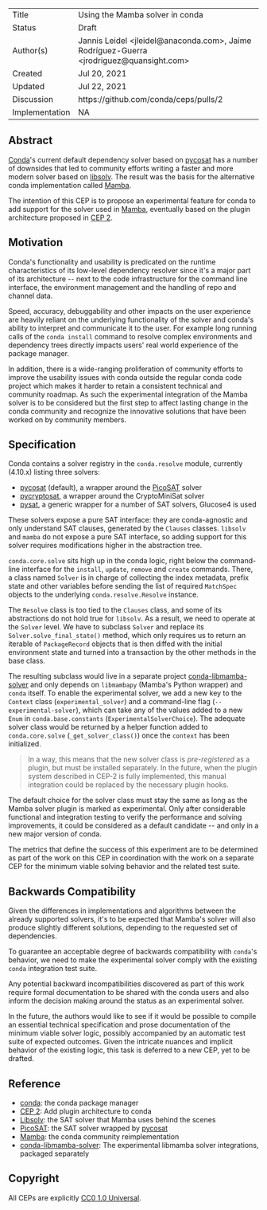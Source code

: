 <table>
<tr><td> Title </td><td> Using the Mamba solver in conda </td>
<tr><td> Status </td><td> Draft </td></tr>
<tr><td> Author(s) </td>
    <td>
        Jannis Leidel &lt;jleidel@anaconda.com&gt;,
        Jaime Rodríguez-Guerra &lt;jrodriguez@quansight.com&gt;
    </td>
</tr>
<tr><td> Created </td><td> Jul 20, 2021</td></tr>
<tr><td> Updated </td><td> Jul 22, 2021</td></tr>
<tr><td> Discussion </td><td> https://github.com/conda/ceps/pulls/2 </td></tr>
<tr><td> Implementation </td><td> NA </td></tr>
</table>

## Abstract

[Conda]'s current default dependency solver based on [pycosat] has a number
of downsides that led to community efforts writing a faster and more
modern solver based on [libsolv]. The result was the basis for the
alternative conda implementation called [Mamba].

The intention of this CEP is to propose an experimental feature for
conda to add support for the solver used in [Mamba], eventually
based on the plugin architecture proposed in [CEP 2].

## Motivation

Conda's functionality and usability is predicated on the runtime
characteristics of its low-level dependency resolver since it's a
major part of its architecture -- next to the code infrastructure
for the command line interface, the environment management and
the handling of repo and channel data.

Speed, accuracy, debuggability and other impacts on the user
experience are heavily reliant on the underlying functionality of the
solver and conda's ability to interpret and communicate it to the user.
For example long running calls of the `conda install` command to resolve
complex environments and dependency trees directly impacts users'
real world experience of the package manager.

In addition, there is a wide-ranging proliferation of community efforts
to improve the usability issues with conda outside the regular conda
code project which makes it harder to retain a consistent technical
and community roadmap. As such the experimental integration of the Mamba
solver is to be considered but the first step to affect lasting change
in the conda community and recognize the innovative solutions that have
been worked on by community members.

## Specification

Conda contains a solver registry in the `conda.resolve` module, currently
(4.10.x) listing three solvers:

- [pycosat] (default), a wrapper around the [PicoSAT] solver
- [pycryptosat], a wrapper around the CryptoMiniSat solver
- [pysat], a generic wrapper for a number of SAT solvers, Glucose4 is used

These solvers expose a pure SAT interface: they are conda-agnostic and
only understand SAT clauses, generated by the `Clauses` classes.
`libsolv` and `mamba` do not expose a pure SAT interface, so adding
support for this solver requires modifications higher in the abstraction
tree.

`conda.core.solve` sits high up in the conda logic, right below the
command-line interface for the `install`, `update`, `remove` and
`create` commands. There, a class named `Solver` is in charge of
collecting the index metadata, prefix state and other variables before
sending the list of required `MatchSpec` objects to the underlying
`conda.resolve.Resolve` instance.

The `Resolve` class is too tied to the `Clauses` class, and some of its
abstractions do not hold true for `libsolv`. As a result, we need to
operate at the `Solver` level. We have to subclass `Solver` and replace its
`Solver.solve_final_state()` method, which only requires us to return an
iterable of `PackageRecord` objects that is then diffed with the initial
environment state and turned into a transaction by the other methods in
the base class.

The resulting subclass would live in a separate project
[conda-libmamba-solver] and only depends on `libmambapy` (Mamba's
Python wrapper) and `conda` itself. To enable the experimental solver,
we add a new key to the `Context` class (`experimental_solver`) and a
command-line flag (`--experimental-solver`), which can take any of the
values added to a new `Enum` in `conda.base.constants`
(`ExperimentalSolverChoice`). The adequate solver class would be
returned by a helper function added to `conda.core.solve`
(`_get_solver_class()`) once the `context` has been initialized.

> In a way, this means that the new solver class is _pre-registered_ as
> a plugin, but must be installed separately. In the future, when the
> plugin system described in CEP-2 is fully implemented, this manual
> integration could be replaced by the necessary plugin hooks.

The default choice for the solver class must stay the same as long
as the Mamba solver plugin is marked as experimental. Only after
considerable functional and integration testing to verify the performance
and solving improvements, it could be considered as a default candidate
-- and only in a new major version of conda.

The metrics that define the success of this experiment are to be determined
as part of the work on this CEP in coordination with the work on a
separate CEP for the minimum viable solving behavior and the related
test suite.

## Backwards Compatibility

Given the differences in implementations and algorithms between the
already supported solvers, it's to be expected that Mamba's solver will
also produce slightly different solutions, depending to the requested
set of dependencies.

To guarantee an acceptable degree of backwards compatibility with
`conda`'s behavior, we need to make the experimental solver
comply with the existing `conda` integration test suite.

Any potential backward incompatibilities discovered as part of this
work require formal documentation to be shared with the conda users
and also inform the decision making around the status as an experimental
solver.

In the future, the authors would like to see if it would be possible to
compile an essential technical specification and prose documentation of
the minimum viable solver logic, possibly accompanied by an automatic
test suite of expected outcomes. Given the intricate nuances and
implicit behavior of the existing logic, this task is deferred to a new
CEP, yet to be drafted.

## Reference

- [conda]: the conda package manager
- [CEP 2]: Add plugin architecture to conda
- [Libsolv]: the SAT solver that Mamba uses behind the scenes
- [PicoSAT]: the SAT solver wrapped by [pycosat]
- [Mamba]: the conda community reimplementation
- [conda-libmamba-solver]: The experimental libmamba solver
  integrations, packaged separately


[CEP 2]: https://github.com/conda/ceps/pull/1
[libsolv]: https://github.com/openSUSE/libsolv
[pycosat]: https://pypi.org/project/pycosat/
[pycryptosat]: https://pypi.org/project/pycryptosat/
[pysat]: https://github.com/pysathq/pysat
[Mamba]: https://github.com/mamba-org/mamba
[PicoSAT]: http://fmv.jku.at/picosat/
[conda]: https://docs.conda.io/projects/conda/
[conda-libmamba-solver]: https://github.com/conda-incubator/conda-libmamba-solver

## Copyright

All CEPs are explicitly [CC0 1.0 Universal](https://creativecommons.org/publicdomain/zero/1.0/).
